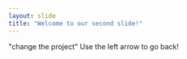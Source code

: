 ```yaml
---
layout: slide
title: "Welcome to our second slide!"
---
```

"change the project"
Use the left arrow to go back!
